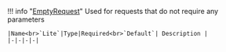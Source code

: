 !!! info "[EmptyRequest](schemas/empty_request.md)"
    Used for requests that do not require any parameters<br>

    |Name<br>`Lite`|Type|Required<br>`Default`| Description |
    |-|-|-|-|
